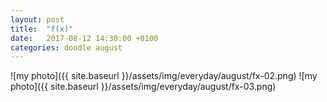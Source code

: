 ```yaml
---
layout: post
title:  "f(x)"
date:   2017-08-12 14:30:00 +0100
categories: doodle august
---
```


![my photo]({{ site.baseurl }}/assets/img/everyday/august/fx-02.png)
![my photo]({{ site.baseurl }}/assets/img/everyday/august/fx-03.png)